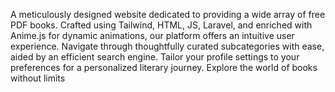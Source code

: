 A meticulously designed website dedicated to providing a wide array of free PDF books. Crafted using Tailwind, HTML, JS, Laravel, and enriched with Anime.js for dynamic animations, our platform offers an intuitive user experience. Navigate through thoughtfully curated subcategories with ease, aided by an efficient search engine. Tailor your profile settings to your preferences for a personalized literary journey. Explore the world of books without limits
